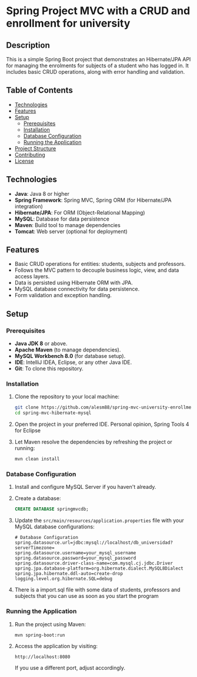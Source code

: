# Spring Project MVC with a CRUD and enrollment for university

## Description
This is a simple Spring Boot project that demonstrates an Hibernate/JPA API for managing the enrolments for subjects of a student who has logged in. It includes basic CRUD operations, along with error handling and validation.

## Table of Contents

- [Technologies](#technologies)
- [Features](#features)
- [Setup](#setup)
  - [Prerequisites](#prerequisites)
  - [Installation](#installation)
  - [Database Configuration](#database-configuration)
  - [Running the Application](#running-the-application)
- [Project Structure](#project-structure)
- [Contributing](#contributing)
- [License](#license)

## Technologies

- **Java**: Java 8 or higher
- **Spring Framework**: Spring MVC, Spring ORM (for Hibernate/JPA integration)
- **Hibernate/JPA**: For ORM (Object-Relational Mapping)
- **MySQL**: Database for data persistence
- **Maven**: Build tool to manage dependencies
- **Tomcat**: Web server (optional for deployment)

## Features

- Basic CRUD operations for entities: students, subjects and professors.
- Follows the MVC pattern to decouple business logic, view, and data access layers.
- Data is persisted using Hibernate ORM with JPA.
- MySQL database connectivity for data persistence.
- Form validation and exception handling.

## Setup

### Prerequisites

- **Java JDK 8** or above.
- **Apache Maven** (to manage dependencies).
- **MySQL Workbench 8.0** (for database setup).
- **IDE**: IntelliJ IDEA, Eclipse, or any other Java IDE.
- **Git**: To clone this repository.

### Installation

1. Clone the repository to your local machine:

    ```bash
    git clone https://github.com/alesm88/spring-mvc-university-enrollment-crud.git
    cd spring-mvc-hibernate-mysql
    ```

2. Open the project in your preferred IDE. Personal opinion, Spring Tools 4 for Eclipse

3. Let Maven resolve the dependencies by refreshing the project or running:

    ```bash
    mvn clean install
    ```

### Database Configuration

1. Install and configure MySQL Server if you haven't already.

2. Create a database:

    ```sql
    CREATE DATABASE springmvcdb;
    ```

3. Update the `src/main/resources/application.properties` file with your MySQL database configurations:

    ```properties
    # Database Configuration
    spring.datasource.url=jdbc:mysql://localhost/db_universidad?serverTimezone=
    spring.datasource.username=your_mysql_username
    spring.datasource.password=your_mysql_password
    spring.datasource.driver-class-name=com.mysql.cj.jdbc.Driver
    spring.jpa.database-platform=org.hibernate.dialect.MySQL8Dialect
    spring.jpa.hibernate.ddl-auto=create-drop
    logging.level.org.hibernate.SQL=debug
    ```
4. There is a import.sql file with some data of students, professors and subjects that you can use as soon as you start the program
   
### Running the Application

1. Run the project using Maven:

    ```bash
    mvn spring-boot:run
    ```

2. Access the application by visiting:

    ```
    http://localhost:8080
    ```

    If you use a different port, adjust accordingly.
